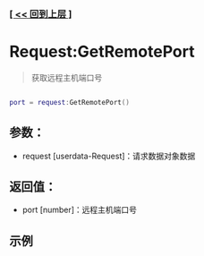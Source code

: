 ### [[ << 回到上层 ]](index.md)

# Request:GetRemotePort

> 获取远程主机端口号

```lua

port = request:GetRemotePort()

```

## 参数：

+ request [userdata-Request]：请求数据对象数据

## 返回值：

+ port [number]：远程主机端口号

## 示例

```lua

```